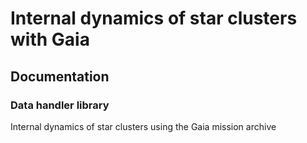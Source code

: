 
# Internal dynamics of star clusters with Gaia

## Documentation

### Data handler library



Internal dynamics of star clusters using the Gaia mission archive
